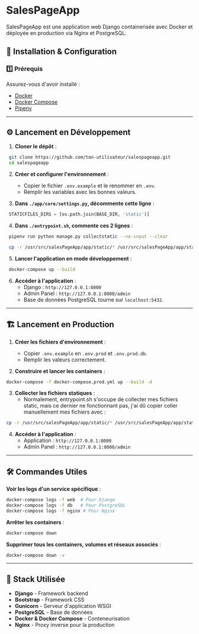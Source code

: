 # SalesPageApp

SalesPageApp est une application web Django containerisée avec Docker et déployée en production via Nginx et PostgreSQL.

## 🚀 Installation & Configuration

### 1️⃣ Prérequis
Assurez-vous d'avoir installé :
- [Docker](https://www.docker.com/)
- [Docker Compose](https://docs.docker.com/compose/install/)
- [Pipenv](https://pipenv.pypa.io/en/latest/)

---

## ⚙️ Lancement en Développement

1. **Cloner le dépôt** :
```sh
 git clone https://github.com/ton-utilisateur/salespageapp.git
 cd salespageapp
```

2. **Créer et configurer l'environnement** :
   - Copier le fichier `.env.example` et le renommer en `.env`.
   - Remplir les variables avec les bonnes valeurs.

3. **Dans `./app/core/settings.py`, décommente cette ligne** :
```python
 STATICFILES_DIRS = [os.path.join(BASE_DIR, 'static')]
```

4. **Dans `./entrypoint.sh`, commente ces 2 lignes** :
```sh
 pipenv run python manage.py collectstatic --no-input --clear

 cp -r /usr/src/salesPageApp/app/static/* /usr/src/salesPageApp/app/staticfiles
```

5. **Lancer l'application en mode développement** :
```sh
 docker-compose up --build
```

6. **Accéder à l'application** :
   - Django : `http://127.0.0.1:8000`
   - Admin Panel : `http://127.0.0.1:8000/admin`
   - Base de données PostgreSQL tourne sur `localhost:5432`.

---

## 🏗️ Lancement en Production

1. **Créer les fichiers d'environnement** :
   - Copier `.env.example` en `.env.prod` et `.env.prod.db`.
   - Remplir les valeurs correctement.

2. **Construire et lancer les containers** :
```sh
docker-compose -f docker-compose.prod.yml up --build -d
```

3. **Collecter les fichiers statiques** :
    - Normalement, entrypoint.sh s'occupe de collecter mes fichiers static, mais ce dernier ne fonctionnant pas, j'ai dû copier coller manuellement mes fichiers avec :
```sh
cp -r /usr/src/salesPageApp/app/static/* /usr/src/salesPageApp/app/staticfiles
```

4. **Accéder à l'application** :
   - Application : `http://127.0.0.1:8000`
   - Admin Panel : `http://127.0.0.1:8000/admin`

---

## 🛠️ Commandes Utiles

**Voir les logs d'un service spécifique** :
```sh
docker-compose logs -f web  # Pour Django
docker-compose logs -f db   # Pour PostgreSQL
docker-compose logs -f nginx # Pour Nginx
```

**Arrêter les containers** :
```sh
docker-compose down
```

**Supprimer tous les containers, volumes et réseaux associés** :
```sh
docker-compose down -v
```

---

## 📌 Stack Utilisée
- **Django** - Framework backend
- **Bootstrap** - Framework CSS
- **Gunicorn** - Serveur d'application WSGI
- **PostgreSQL** - Base de données
- **Docker & Docker Compose** - Conteneurisation
- **Nginx** - Proxy inverse pour la production
